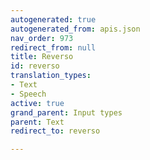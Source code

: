 ```yaml
---
autogenerated: true
autogenerated_from: apis.json
nav_order: 973
redirect_from: null
title: Reverso
id: reverso
translation_types:
- Text
- Speech
active: true
grand_parent: Input types
parent: Text
redirect_to: reverso

---
```


